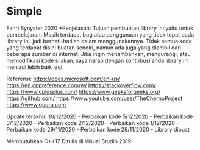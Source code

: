 # Simple
Fahri Synyster 2020
*Penjelasan:
	Tujuan pembuatan library ini yaitu untuk pembelajaran.
	Masih terdapat bug atau penggunaan yang tidak tepat pada library ini,
	jadi berhati-hatilah dalam menggunakannya. Tidak semua kode yang
	terdapat disini buatan sendiri, namun ada juga yang diambil dari
	beberapa sumber di internet. Jika ingin menambahkan, mengurangi, atau memodifikasi
	kode silakan, saya harap dengan kontribusi anda library ini menjadi lebih baik lagi.

Referensi:
	https://docs.microsoft.com/en-us/
	https://en.cppreference.com/w/
	https://stackoverflow.com/
	https://www.cplusplus.com/
	https://www.geeksforgeeks.org/
	https://github.com/
	https://www.youtube.com/user/TheChernoProject
	https://www.quora.com

Update terakhir:
	10/12/2020
		- Perbaikan kode
	5/12/2020
		- Perbaikan kode
	3/12/2020
		- Perbaikan kode
	2/12/2020
		- Perbaikan kode
	1/12/2020
		- Perbaikan kode
	29/11/2020
		- Perbaikan kode
	28/11/2020
		- Library dibuat

Membutuhkan C++17
Ditulis di Visual Studio 2019
